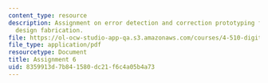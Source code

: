 ```yaml
---
content_type: resource
description: Assignment on error detection and correction prototyping for digital
  design fabrication.
file: https://ol-ocw-studio-app-qa.s3.amazonaws.com/courses/4-510-digital-design-fabrication-fall-2008/8359913d7b841580dc21f6c4a05b4a73_assn6.pdf
file_type: application/pdf
resourcetype: Document
title: Assignment 6
uid: 8359913d-7b84-1580-dc21-f6c4a05b4a73
---
```

